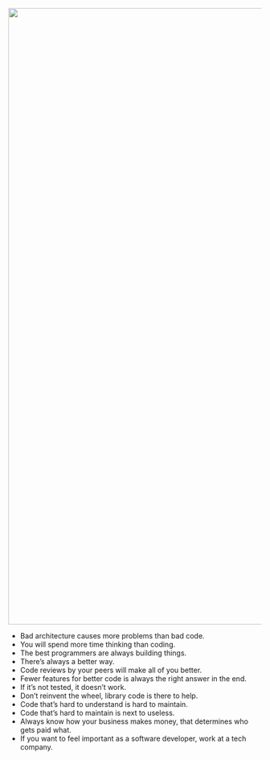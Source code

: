
<p align="center">
  
<img width="1225" alt="image" src="https://github.com/jiru1997/jiru1997/assets/66343787/13d86ce6-bff1-405c-9013-a05b11f5cbb8">

</p>

- Bad architecture causes more problems than bad code.
- You will spend more time thinking than coding.
- The best programmers are always building things.
- There’s always a better way.
- Code reviews by your peers will make all of you better.
- Fewer features for better code is always the right answer in the end.
- If it’s not tested, it doesn’t work.
- Don’t reinvent the wheel, library code is there to help.
- Code that’s hard to understand is hard to maintain.
- Code that’s hard to maintain is next to useless.
- Always know how your business makes money, that determines who gets paid what.
- If you want to feel important as a software developer, work at a tech company.
